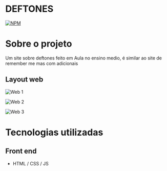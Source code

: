# DEFTONES 
[![NPM](https://img.shields.io/npm/l/react)](https://github.com/mateuscordeiro011/site-deftones/blob/main/LICENSE)

# Sobre o projeto

Um site sobre deftones feito em Aula no ensino medio, é similar ao site de remember me mas com adicionais

## Layout web
![Web 1](https://github.com/mateuscordeiro011/site-deftones/assets/139250006/ace9ee4a-9711-40ee-869b-c1c28eeaca74)

![Web 2](https://github.com/mateuscordeiro011/site-deftones/assets/139250006/a3c68f3b-32bf-43ca-9014-28b2a140ef42)

![Web 3](https://github.com/mateuscordeiro011/site-deftones/assets/139250006/84e7e2c2-9729-4c1e-85d3-c435dc83c30a)

# Tecnologias utilizadas

## Front end
- HTML / CSS / JS
